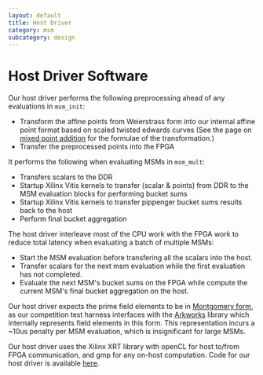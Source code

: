 ```yaml
---
layout: default
title: Host Driver
category: msm
subcategory: design
---
```


# Host Driver Software

Our host driver performs the following preprocessing ahead of any evaluations
in `msm_init`:

- Transform the affine points from Weierstrass form into our internal affine
  point format based on scaled twisted edwards curves (See the page on [mixed
  point addition](msm-mixed-point-addition-with-precomputation.html) for the
  formulae of the transformation.)
- Transfer the preprocessed points into the FPGA

It performs the following when evaluating MSMs in `msm_mult`:

- Transfers scalars to the DDR
- Startup Xilinx Vitis kernels to transfer (scalar & points) from DDR to the
  MSM evaluation blocks for performing bucket sums
- Startup Xilinx Vitis kernels to transfer pippenger bucket sums results back
  to the host
- Perform final bucket aggregation

The host driver interleave most of the CPU work with the FPGA work to reduce
total latency when evaluating a batch of multiple MSMs:

- Start the MSM evaluation before transfering all the scalars into the host.
- Transfer scalars for the next msm evaluation while the first evaluation has
  not completed.
- Evaluate the next MSM's bucket sums on the FPGA while compute the current
  MSM's final bucket aggregation on the host.

Our host driver expects the prime field elements to be in [Montgomery
form](https://en.wikipedia.org/wiki/Montgomery_modular_multiplication), as our
competition test harness interfaces with the
[Arkworks](https://github.com/arkworks-rs) library which internally represents
field elements in this form. This representation incurs a ~10us penalty per MSM
evaluation, which is insignificant for large MSMs.

Our host driver uses the Xilinx XRT library with openCL for host to/from FPGA
communication, and gmp for any on-host computation. Code for our host driver is
available
[here](https://github.com/fyquah/hardcaml_zprize/blob/master/zprize/msm_pippenger/host/driver/driver.cpp).
